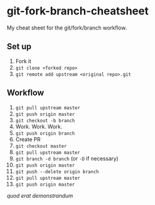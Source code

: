 # git-fork-branch-cheatsheet

My cheat sheet for the git/fork/branch workflow.

## Set up

1. Fork it
2. `git clone <forked repo>`
3. `git remote add upstream <original repo>.git`

## Workflow

1. `git pull upstream master`
2. `git push origin master`
3. `git checkout -b branch`
4. Work. Work. Work.
5. `git push origin branch`
6. Create PR
7. `git checkout master`
8. `git pull upstream master`
9. `git branch -d branch` (or `-D` if necessary)
10. `git push origin master`
11. `git push --delete origin branch`
12. `git pull upstream master`
13. `git push origin master`

_quod erat demonstrandum_

